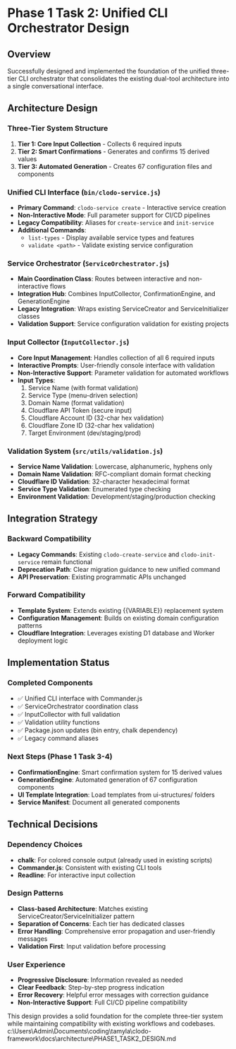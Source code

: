 # Phase 1 Task 2: Unified CLI Orchestrator Design

## Overview

Successfully designed and implemented the foundation of the unified three-tier CLI orchestrator that consolidates the existing dual-tool architecture into a single conversational interface.

## Architecture Design

### Three-Tier System Structure
1. **Tier 1: Core Input Collection** - Collects 6 required inputs
2. **Tier 2: Smart Confirmations** - Generates and confirms 15 derived values
3. **Tier 3: Automated Generation** - Creates 67 configuration files and components

### Unified CLI Interface (`bin/clodo-service.js`)
- **Primary Command**: `clodo-service create` - Interactive service creation
- **Non-Interactive Mode**: Full parameter support for CI/CD pipelines
- **Legacy Compatibility**: Aliases for `create-service` and `init-service`
- **Additional Commands**:
  - `list-types` - Display available service types and features
  - `validate <path>` - Validate existing service configuration

### Service Orchestrator (`ServiceOrchestrator.js`)
- **Main Coordination Class**: Routes between interactive and non-interactive flows
- **Integration Hub**: Combines InputCollector, ConfirmationEngine, and GenerationEngine
- **Legacy Integration**: Wraps existing ServiceCreator and ServiceInitializer classes
- **Validation Support**: Service configuration validation for existing projects

### Input Collector (`InputCollector.js`)
- **Core Input Management**: Handles collection of all 6 required inputs
- **Interactive Prompts**: User-friendly console interface with validation
- **Non-Interactive Support**: Parameter validation for automated workflows
- **Input Types**:
  1. Service Name (with format validation)
  2. Service Type (menu-driven selection)
  3. Domain Name (format validation)
  4. Cloudflare API Token (secure input)
  5. Cloudflare Account ID (32-char hex validation)
  6. Cloudflare Zone ID (32-char hex validation)
  7. Target Environment (dev/staging/prod)

### Validation System (`src/utils/validation.js`)
- **Service Name Validation**: Lowercase, alphanumeric, hyphens only
- **Domain Name Validation**: RFC-compliant domain format checking
- **Cloudflare ID Validation**: 32-character hexadecimal format
- **Service Type Validation**: Enumerated type checking
- **Environment Validation**: Development/staging/production checking

## Integration Strategy

### Backward Compatibility
- **Legacy Commands**: Existing `clodo-create-service` and `clodo-init-service` remain functional
- **Deprecation Path**: Clear migration guidance to new unified command
- **API Preservation**: Existing programmatic APIs unchanged

### Forward Compatibility
- **Template System**: Extends existing {{VARIABLE}} replacement system
- **Configuration Management**: Builds on existing domain configuration patterns
- **Cloudflare Integration**: Leverages existing D1 database and Worker deployment logic

## Implementation Status

### Completed Components
- ✅ Unified CLI interface with Commander.js
- ✅ ServiceOrchestrator coordination class
- ✅ InputCollector with full validation
- ✅ Validation utility functions
- ✅ Package.json updates (bin entry, chalk dependency)
- ✅ Legacy command aliases

### Next Steps (Phase 1 Task 3-4)
- **ConfirmationEngine**: Smart confirmation system for 15 derived values
- **GenerationEngine**: Automated generation of 67 configuration components
- **UI Template Integration**: Load templates from ui-structures/ folders
- **Service Manifest**: Document all generated components

## Technical Decisions

### Dependency Choices
- **chalk**: For colored console output (already used in existing scripts)
- **Commander.js**: Consistent with existing CLI tools
- **Readline**: For interactive input collection

### Design Patterns
- **Class-based Architecture**: Matches existing ServiceCreator/ServiceInitializer pattern
- **Separation of Concerns**: Each tier has dedicated classes
- **Error Handling**: Comprehensive error propagation and user-friendly messages
- **Validation First**: Input validation before processing

### User Experience
- **Progressive Disclosure**: Information revealed as needed
- **Clear Feedback**: Step-by-step progress indication
- **Error Recovery**: Helpful error messages with correction guidance
- **Non-Interactive Support**: Full CI/CD pipeline compatibility

This design provides a solid foundation for the complete three-tier system while maintaining compatibility with existing workflows and codebases.</content>
<parameter name="filePath">c:\Users\Admin\Documents\coding\tamyla\clodo-framework\docs\architecture\PHASE1_TASK2_DESIGN.md